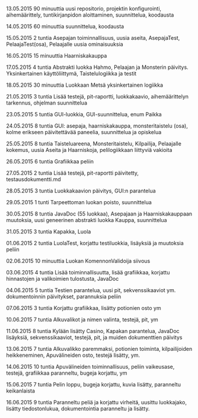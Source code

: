 13.05.2015
90 minuuttia
uusi repositorio, projektin konfigurointi, aihemäärittely, tuntikirjanpidon aloittaminen, suunnittelua, koodausta

14.05.2015
60 minuuttia
suunnittelua, koodausta

15.05.2015
2 tuntia
Asepajan toiminnallisuus, uusia aseita, AsepajaTest, PelaajaTest(osa), Pelaajalle uusia ominaisuuksia

16.05.2015
15 minuuttia
Haarniskakauppa

17.05.2015
4 tuntia
Abstrakti luokka Hahmo, Pelaajan ja Monsterin päivitys. Yksinkertainen käyttöliittymä, Taistelulogiikka ja testit

18.05.2015
30 minuuttia
Luokkaan Metsä yksinkertainen logiikka

21.05.2015
3 tuntia
Lisää testejä, pit-raportti, luokkakaavio, aihemäärittelyn tarkennus, ohjelman suunnittelua

23.05.2015
5 tuntia
GUI-luokkia, GUI-suunnittelua, enum Paikka

24.05.2015
8 tuntia
GUI: asepaja, haarniskakauppa, monsteritaistelu (osa), kolme erikseen päivitettävää paneelia, suunnittelua ja opiskelua

25.05.2015
8 tuntia
Taisteluareena, Monsteritaistelu, Kilpailija, Pelaajalle kokemus, uusia Aseita ja Haarniskoja, pelilogiikkaan liittyviä vakioita

26.05.2015
6 tuntia
Grafiikkaa peliin

27.05.2015
2 tuntia
Lisää testejä, pit-raportti päivitetty, testausdokumentti.md

28.05.2015
3 tuntia
Luokkakaavion päivitys, GUI:n parantelua

29.05.2015
1 tunti
Tarpeettoman luokan poisto, suunnittelua

30.05.2015
8 tuntia
JavaDoc (55 luokkaa), Asepajaan ja Haarniskakauppaan muutoksia, uusi geneerinen abstrakti luokka Kauppa, suunnittelua

31.05.2015
3 tuntia
Kapakka, Luola

01.06.2015
2 tuntia
LuolaTest, korjattu testiluokkia, lisäyksiä ja muutoksia peliin

02.06.2015
10 minuuttia
Luokan KomennonValidoija siivous

03.06.2015
4 tuntia
Lisää toiminnallisuutta, lisää grafiikkaa, korjattu hinnastojen ja valikoimien tulostusta, JavaDoc

04.06.2015
5 tuntia
Testien parantelua, uusi pit, sekvenssikaaviot ym. dokumentoinnin päivitykset, parannuksia peliin

07.06.2015
3 tuntia
Korjattu grafiikkaa, lisätty potionien osto ym

10.06.2015
7 tuntia
Alkuvalikot ja nimen valinta, testejä, pit, ym

11.06.2015
8 tuntia
Kylään lisätty Casino, Kapakan parantelua, JavaDoc lisäyksiä, sekvenssikaaviot, testejä, pit, ja muiden dokumenttien päivitys

13.06.2015
7 tuntia
Alkuvalikko paremmaksi, potionien toiminta, kilpailijoiden heikkeneminen, Apuvälineiden osto, testejä lisätty, ym.

14.06.2015
10 tuntia
Apuvälineiden toiminnallisuus, peliin vaikeusase, testejä, grafiikkaa paranneltu, bugeja korjattu, ym

15.06.2015
7 tuntia
Pelin loppu, bugeja korjattu, kuvia lisätty, paranneltu keikanlaista

16.06.2015
9 tuntia
Paranneltu peliä ja korjattu virheitä, uusittu luokkajako, lisätty tiedostonlukua, dokumentointia paranneltu ja lisätty.


